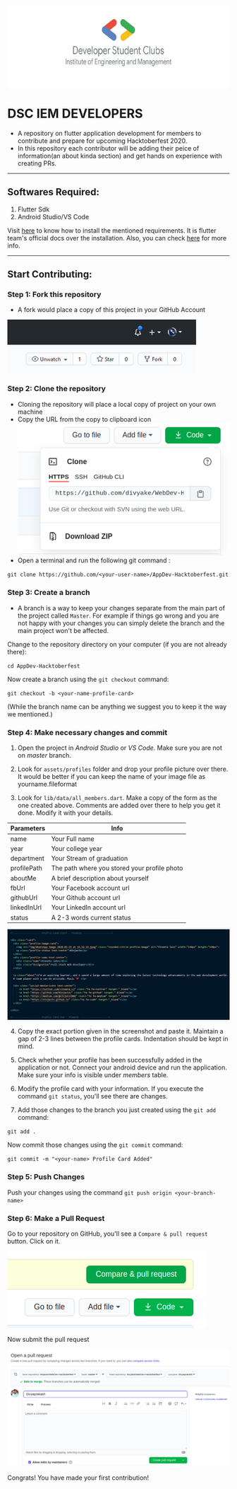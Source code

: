 <p align="center">
    <a href="https://dsc-iem.github.io/">
        <img height=185 src="assets/images/banner.jpg">
    </a>
</p>

# DSC IEM DEVELOPERS
- A repository on flutter application development for members to contribute and prepare for upcoming Hacktoberfest 2020.
- In this repository each contributor will be adding their peice of information(an about kinda section) and get hands on experience with creating PRs. 

***

##  Softwares Required:
 1. Flutter Sdk
 2. Android Studio/VS Code

Visit [here](https://flutter.dev/) to know how to install the mentioned requirements. It is flutter team's official docs over the installation. Also, you can check [here](https://github.com/imKashyap/VSCode4Flutter) for more info.

***

## Start Contributing:
### Step 1: Fork this repository

- A fork would place a copy of this project in your GitHub Account

![Fork](Screenshots/Fork.png 'Fork the repo')

### Step 2: Clone the repository

- Cloning the repository will place a local copy of project on your own machine
- Copy the URL from the copy to clipboard icon
![Copy To Clipboard](Screenshots/Click-Copy-Icon.png)
- Open a terminal and run the following git command :
  
`git clone https://github.com/<your-user-name>/AppDev-Hacktoberfest.git`

### Step 3: Create a branch

- A branch is a way to keep your changes separate from the main part of the project called `Master`. For example if things go wrong and you are not happy with your changes you can simply delete the branch and the main project won't be affected.

Change to the repository directory on your computer (if you are not already there):

`cd AppDev-Hacktoberfest`

Now create a branch using the `git checkout` command:

`git checkout -b <your-name-profile-card>`

(While the branch name can be anything we suggest you to keep it the way we mentioned.)

### Step 4: Make necessary changes and commit

1. Open the project in _Android Studio_ or
_VS Code_. Make sure you are not on _master_ branch.

2. Look for `assets/profiles` folder and drop your profile picture over there. It would be better if you can keep the name of your image file as 
yourname.fileformat

 3. Look for `lib/data/all_members.dart`. Make a copy of the form as the one created above. Comments are added over there to help you get it done. Modify it with your details.

 | Parameters |  Info|
|--|--|
| name | Your Full name |
| year | Your college year |
| department | Your Stream of graduation |
| profilePath | The path where you stored your profile photo |
| aboutMe | A brief description about yourself |
| fbUrl | Your Facebook account url |
| githubUrl | Your Github account url |
| linkedInUrl | Your LinkedIn account url |
| status | A 2-3 words current status |

![Card-Template](Screenshots/Card-Template.png)


4. Copy the exact portion given in the screenshot and paste it. Maintain a gap of 2-3 lines between the profile cards. Indentation should be kept in mind.

5. Check whether your profile has been successfully added in the application or not. Connect your android device and run the application. Make sure your info is visible under _members_ table.

6.  Modify the profile card with your information. If you execute the command `git status`, you'll see there are changes.

7. Add those changes to the branch you just created using the `git add` command:

`git add .`

Now commit those changes using the `git commit` command:

`git commit -m "<your-name> Profile Card Added"`

### Step 5: Push Changes

Push your changes using the command `git push origin <your-branch-name>`

### Step 6: Make a Pull Request

Go to your repository on GitHub, you'll see a `Compare & pull request` button. Click on it.

![Compare & Pull Request](Screenshots/Compare-Pull-Request.png)

Now submit the pull request

![Pull Request](Screenshots/Pull-Request.png)

Congrats! You have made your first contribution!

